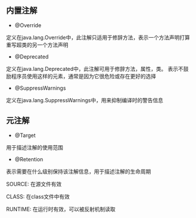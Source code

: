 ## 内置注解

* @Override

定义在java.lang.Override中，此注解只适用于修辞方法，表示一个方法声明打算重写超类的另一个方法声明

* @Deprecated

定义在java.lang.Deprecated中，此注解可用于修辞方法，属性，类。
表示不鼓励程序员使用这样的元素，通常是因为它很危险或存在更好的选择

* @SuppressWarnings

定义在java.lang.SuppressWarnings中，用来抑制编译时的警告信息

## 元注解

* @Target

用于描述注解的使用范围

* @Retention

表示需要在什么级别保持该注解信息，用于描述注解的生命周期


SOURCE: 在源文件有效

CLASS: 在class文件中有效

RUNTIME: 在运行时有效，可以被反射机制读取

